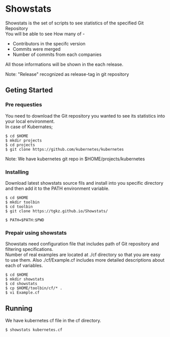 # Showstats
Showstats is the set of scripts to see statistics of the specified Git Repository  
You will be able to see How many of -  
- Contributors in the specifc version  
- Commits were merged  
- Number of commits from each companies

All those informations will be shown in the each release.  

Note: "Release" recognized as release-tag in git repository  

## Geting Started

### Pre requesties

You need to download the Git repository you wanted to see its statistics into your local environment.  
In case of Kubernates;

```
$ cd $HOME
$ mkdir projects
$ cd projects
$ git clone https://github.com/kubernetes/kubernetes
```
Note: We have kubernetes git repo in $HOME/projects/kubernetes

### Installing
Download latest showstats source fils and install into you specific directory and then add it to the PATH environment variable.

```
$ cd $HOME
$ mkdir toolbin
$ cd toolbin
$ git clone https://tgkz.github.io/Showstats/

$ PATH=$PATH:$PWD
```


### Prepair using showstats

Showstats need configuration file that includes path of Git repository and filtering specifications.  
Number of real examples are located at ./cf directory so that you are easy to use them. Also ./cf/Example.cf includes more detailed descriptions about each of variables.  

```
$ cd $HOME
$ mkdir showstats
$ cd showstats
$ cp $HOME/toolbin/cf/* .
$ vi Example.cf
```

## Running 

We have kubernetes cf file in the cf directory.  
```
$ showstats kubernetes.cf
```

